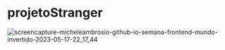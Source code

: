 # projetoStranger
![screencapture-micheleambrosio-github-io-semana-frontend-mundo-invertido-2023-05-17-22_17_44](https://github.com/ViihSN/projetoStranger/assets/93055828/a67ff9eb-ccb8-42b3-b34e-5dd0c83ef9fd)
